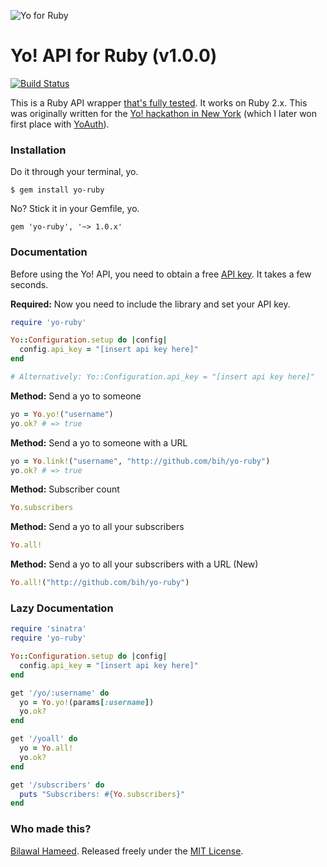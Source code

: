 ![Yo for Ruby](http://i.imgur.com/N0L8m9P.png)

# Yo! API for Ruby (v1.0.0)

[![Build Status](https://travis-ci.org/bih/yo-ruby.svg?branch=master)](https://travis-ci.org/bih/yo-ruby)

This is a Ruby API wrapper [that's fully tested](https://travis-ci.org/bih/yo-ruby). It works on Ruby 2.x. This was originally written for the [Yo! hackathon in New York](http://www.eventbrite.com/e/yo-hackathon-nyc-2-letters-2-hours-ready-set-yo-tickets-12145608843?aff=eorg) (which I later won first place with [YoAuth](http://yoauth.herokuapp.com)).


### Installation

Do it through your terminal, yo.

```
$ gem install yo-ruby
```

No? Stick it in your Gemfile, yo.

```
gem 'yo-ruby', '~> 1.0.x'
```

### Documentation

Before using the Yo! API, you need to obtain a free [API key](http://dev.justyo.co/). It takes a few seconds.

**Required:** Now you need to include the library and set your API key.

```ruby
require 'yo-ruby'

Yo::Configuration.setup do |config|
  config.api_key = "[insert api key here]"
end

# Alternatively: Yo::Configuration.api_key = "[insert api key here]"
```

**Method:** Send a yo to someone

```ruby
yo = Yo.yo!("username")
yo.ok? # => true
```

**Method:** Send a yo to someone with a URL

```ruby
yo = Yo.link!("username", "http://github.com/bih/yo-ruby")
yo.ok? # => true
```

**Method:** Subscriber count

```ruby
Yo.subscribers
```

**Method:** Send a yo to all your subscribers

```ruby
Yo.all!
```


**Method:** Send a yo to all your subscribers with a URL (New)

```ruby
Yo.all!("http://github.com/bih/yo-ruby")
```

### Lazy Documentation
```ruby
require 'sinatra'
require 'yo-ruby'

Yo::Configuration.setup do |config|
  config.api_key = "[insert api key here]"
end

get '/yo/:username' do
  yo = Yo.yo!(params[:username])
  yo.ok?
end

get '/yoall' do
  yo = Yo.all!
  yo.ok?
end

get '/subscribers' do
  puts "Subscribers: #{Yo.subscribers}"
end
```

### Who made this?
[Bilawal Hameed](http://github.com/bih). Released freely under the [MIT License](http://bih.mit-license.org/).
